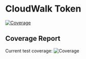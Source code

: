 # CloudWalk Token

[![Coverage](https://codecov.io/gh/shhmeks/cloudwalk-token-sol/branch/main/graph/badge.svg)](https://codecov.io/gh/shhmeks/cloudwalk-token-sol)

## Coverage Report

Current test coverage: ![Coverage](https://img.shields.io/codecov/c/github/shhmeks/cloudwalk-token-sol)
